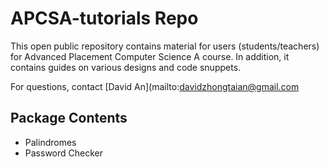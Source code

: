 # APCSA-tutorials Repo 

This open public repository contains material for users (students/teachers) for Advanced Placement Computer Science A course. In addition, it contains guides on various designs and code snuppets. 

For questions, contact [David An](mailto:davidzhongtaian@gmail.com

## Package Contents 

  - Palindromes 
  - Password Checker
